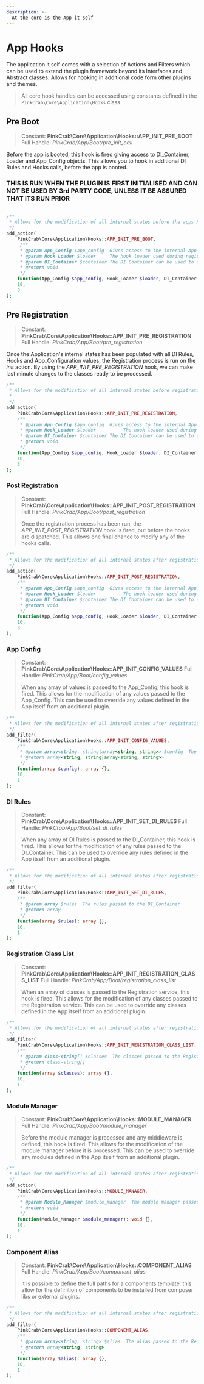 ```yaml
---
description: >-
  At the core is the App it self
---
```


# App Hooks

The application it self comes with a selection of Actions and Filters which can be used to extend the plugin framework beyond its Interfaces and Abstract classes. Allows for hooking in additional code form other plugins and themes.

> All core hook handles can be accessed using constants defined in the `PinkCrab\Core\Application\Hooks` class.

## Pre Boot

> Constant: **PinkCrab\Core\Application\Hooks::APP_INIT_PRE_BOOT**  
> Full Handle: *PinkCrab/App/Boot/pre_init_call*
> 
Before the app is booted, this hook is fired giving access to DI_Container, Loader and App_Config objects. This allows you to hook in additional DI Rules and Hooks calls, before the app is booted. 

### **THIS IS RUN WHEN THE PLUGIN IS FIRST INITIALISED AND CAN NOT BE USED BY 3rd PARTY CODE, UNLESS IT BE ASSURED THAT ITS RUN PRIOR**



```php

/**
 * Allows for the modification of all internal states before the apps Registration process is run.
 */
add_action(
    PinkCrab\Core\Application\Hooks::APP_INIT_PRE_BOOT, 
     /**
     * @param App_Config $app_config  Gives access to the internal App_Config
     * @param Hook_Loader $loader     The hook loader used during registration.
     * @param DI_Container $container The DI Container can be used to defined new rules and construct objects
     * @return void
     */
    function(App_Config $app_config, Hook_Loader $loader, DI_Container $container ): void {},
    10,
    3
);
```

## Pre Registration

> Constant: **PinkCrab\Core\Application\Hooks::APP_INIT_PRE_REGISTRATION**  
> Full Handle: *PinkCrab/App/Boot/pre_registration*  
> 
Once the Application's internal states has been populated with all DI Rules, Hooks and App_Configuration values, the Registration process is run on the *init* action. By using the *APP_INIT_PRE_REGISTRATION* hook, we can make last minute changes to the classes ready to be processed.


```php
/**
 * Allows for the modification of all internal states before registration is run.
 *
 */
add_action(
    PinkCrab\Core\Application\Hooks::APP_INIT_PRE_REGISTRATION, 
    /**
     * @param App_Config $app_config  Gives access to the internal App_Config
     * @param Hook_Loader $loader          The hook loader used during registration.
     * @param DI_Container $container The DI Container can be used to defined new rules and consturct objects
     * @return void
     */
    function(App_Config $app_config, Hook_Loader $loader, DI_Container $container ): void {},
    10,
    3
);

```

### Post Registration

> Constant: **PinkCrab\Core\Application\Hooks::APP_INIT_POST_REGISTRATION**
> Full Handle: *PinkCrab/App/Boot/post_registration*
>
> Once the registration process has been run, the *APP_INIT_POST_REGISTRATION* hook is fired, but before the hooks are dispatched. This allows one final chance to modify any of the hooks calls. 

```php
/**
 * Allows for the modification of all internal states after registration is run.
 */
add_action(
    PinkCrab\Core\Application\Hooks::APP_INIT_POST_REGISTRATION, 
    /**
     * @param App_Config $app_config  Gives access to the internal App_Config
     * @param Hook_Loader $loader          The hook loader used during registration.
     * @param DI_Container $container The DI Container can be used to defined new rules and consturct objects
     * @return void
     */
    function(App_Config $app_config, Hook_Loader $loader, DI_Container $container ): void {},
    10,
    3
);
```

### App Config

> Constant: **PinkCrab\Core\Application\Hooks::APP_INIT_CONFIG_VALUES**
> Full Handle: *PinkCrab/App/Boot/config_values*
>
> When any array of values is passed to the App_Config, this hook is fired. This allows for the modification of any values passed to the App_Config. This can be used to override any values defined in the App itself from an additional plugin.

```php
/**
 * Allows for the modification of all internal states after registration is run.
 */
add_filter(
    PinkCrab\Core\Application\Hooks::APP_INIT_CONFIG_VALUES, 
    /**
     * @param array<string, string|array<string, string>> $config  The values passed to the App_Config
     * @return array<string, string|array<string, string>>
     */
    function(array $config): array {},
    10,
    1
);
```

### DI Rules

> Constant: **PinkCrab\Core\Application\Hooks::APP_INIT_SET_DI_RULES**
> Full Handle: *PinkCrab/App/Boot/set_di_rules*
>
> When any array of DI Rules is passed to the DI_Container, this hook is fired. This allows for the modification of any rules passed to the DI_Container. This can be used to override any rules defined in the App itself from an additional plugin.

```php
/**
 * Allows for the modification of all internal states after registration is run.
 */
add_filter(
    PinkCrab\Core\Application\Hooks::APP_INIT_SET_DI_RULES, 
    /**
     * @param array $rules  The rules passed to the DI_Container
     * @return array
     */
    function(array $rules): array {},
    10,
    1
);
```

### Registration Class List

> Constant: **PinkCrab\Core\Application\Hooks::APP_INIT_REGISTRATION_CLASS_LIST**
> Full Handle: *PinkCrab/App/Boot/registration_class_list*
>
> When an array of classes is passed to the Registration service, this hook is fired. This allows for the modification of any classes passed to the Registration service. This can be used to override any classes defined in the App itself from an additional plugin.

```php
/**
 * Allows for the modification of all internal states after registration is run.
 */
add_filter(
    PinkCrab\Core\Application\Hooks::APP_INIT_REGISTRATION_CLASS_LIST, 
    /**
     * @param class-string[] $classes  The classes passed to the Registration service
     * @return class-string[]
     */
    function(array $classes): array {},
    10,
    1
);
```

### Module Manager

> Constant: **PinkCrab\Core\Application\Hooks::MODULE_MANAGER**
> Full Handle: *PinkCrab/App/Boot/module_manager*
>
> Before the module manager is processed and any middleware is defined, this hook is fired. This allows for the modification of the module manager before it is processed. This can be used to override any modules defined in the App itself from an additional plugin.

```php
/**
 * Allows for the modification of all internal states after registration is run.
 */
add_action(
    PinkCrab\Core\Application\Hooks::MODULE_MANAGER, 
    /**
     * @param Module_Manager $module_manager  The module manager passed to the Registration service
     * @return void
     */
    function(Module_Manager $module_manager): void {},
    10,
    1
);
```

### Component Alias

> Constant: **PinkCrab\Core\Application\Hooks::COMPONENT_ALIAS**
> Full Handle: *PinkCrab/App/Boot/component_alias*
>
> It is possible to define the full paths for a components template, this allow for the definition of components to be installed from composer libs or external plugins.

```php
/**
 * Allows for the modification of all internal states after registration is run.
 */
add_filter(
    PinkCrab\Core\Application\Hooks::COMPONENT_ALIAS, 
    /**
     * @param array<string, string> $alias  The alias passed to the Registration service
     * @return array<string, string>
     */
    function(array $alias): array {},
    10,
    1
);
```